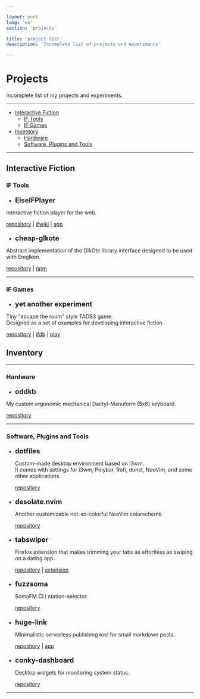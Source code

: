 ```yaml
---

layout: post
lang: 'en'
section: 'projects'

title: 'project list'
description: 'Incomplete list of projects and experiments'

---
```

<style>
h4 {
  font-size: 1.3em;
  margin-bottom: 0.5em;
  margin-top: 1em;
}
</style>

# Projects

Incomplete list of my projects and experiments.

---

- [Interactive Fiction](#interactive-fiction)
  - [IF Tools](#if-tools)
  - [IF Games](#if-games)
- [Inventory](#inventory)
  - [Hardware](#hardware)
  - [Software, Plugins and Tools](#software-plugins-and-tools)

---

## Interactive Fiction

### IF Tools
  - #### ElseIFPlayer
  Interactive fiction player for the web.

  <a href='https://github.com/He4eT/elseifplayer' target='_blank'>repository</a>
  | <a href='https://www.ifwiki.org/ElseIFPlayer' target='_blank'>ifwiki</a>
  | <a href='https://he4et.github.io/elseifplayer/' target='_blank'>app</a>

  - #### cheap-glkote
  Abstract implementation of the GlkOte library interface
  designed to be used with Emglken.

  <a href='https://github.com/He4eT/cheap-glkote' target='_blank'>repository</a>
  | <a href='https://www.npmjs.com/package/cheap-glkote' target='_blank'>npm</a>

---

### IF Games

  - #### yet another experiment
  Tiny "escape the room" style TADS3 game.
  <br>Designed as a set of examples for developing interactive fiction.

  <a href='https://github.com/He4eT/yet-another-experiment' target='_blank'>repository</a>
  | <a href='https://ifdb.org/viewgame?id=rsssdo3anjpwnt6e' target='_blank'>ifdb</a>
  | <a href='https://he4et.github.io/elseifplayer/#/focus/https%3A%2F%2Fifarchive.org%2Fif-archive%2Fgames%2Ftads%2Fyet_another_experiment.t3/serika_dark/' target='_blank'>play</a>

## Inventory

---

### Hardware
  - #### oddkb
  My custom ergonomic mechanical Dactyl-Manuform (5x6) keyboard.

  <a href='https://github.com/He4eT/oddkb' target='_blank'>repository</a>

---

### Software, Plugins and Tools
- #### dotfiles
  Custom-made desktop environment based on i3wm.
  <br>It comes with settings for
  i3wm, Polybar, Rofi, dunst, NeoVim, and some other applications.

  <a href='https://github.com/He4eT/dotfiles' target='_blank'>repository</a>

- #### desolate.nvim
  Another customizable not-so-colorful NeoVim colorscheme.

  <a href='https://github.com/He4eT/desolate.nvim' target='_blank'>repository</a>

- #### tabswiper
  Firefox extension that makes trimming your tabs as effortless as swiping on a dating app.

  <a href='https://github.com/He4eT/tabswiper' target='_blank'>repository</a>
  | <a href='https://addons.mozilla.org/en-GB/firefox/addon/tabswiper/' target='_blank'>extension</a>

- #### fuzzsoma

  SomaFM CLI station-selector.

  <a href='https://github.com/He4eT/fuzzsoma' target='_blank'>repository</a>

- #### huge-link

  Minimalistic serverless publishing tool for small markdown posts.

  <a href='https://github.com/He4eT/huge-link' target='_blank'>repository</a>
  | <a href='https://he4et.github.io/huge-link/' target='_blank'>app</a>

- #### conky-dashboard

  Desktop widgets for monitoring system status.

  <a href='https://github.com/He4eT/conky-dashboard' target='_blank'>repository</a>

---
